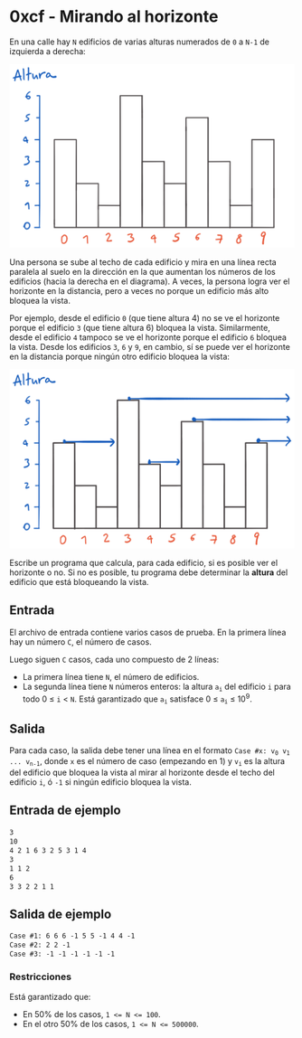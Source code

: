 <div class="row">
    <div class="col"></div>
    <div class="col col-12 col-sm-10 text-justify">
      <h1>0xcf - Mirando al horizonte</h1>
      <div>
        <p>En una calle hay <code>N</code> edificios de varias alturas numerados de <code>0</code> a <code>N-1</code> de izquierda a derecha:</p>
<p><img src="./1.png" alt="Ejemplo de edificios con varias alturas"></p>
<p>Una persona se sube al techo de cada edificio y mira en una línea recta paralela al suelo en la dirección en la que aumentan los números de los edificios (hacia la derecha en el diagrama). A veces, la persona logra ver el horizonte en la distancia, pero a veces no porque un edificio más alto bloquea la vista.</p>
<p>Por ejemplo, desde el edificio <code>0</code> (que tiene altura 4) no se ve el horizonte porque el edificio <code>3</code> (que tiene altura 6) bloquea la vista. Similarmente, desde el edificio <code>4</code> tampoco se ve el horizonte porque el edificio <code>6</code> bloquea la vista. Desde los edificios <code>3</code>, <code>6</code> y <code>9</code>, en cambio, sí se puede ver el horizonte en la distancia porque ningún otro edificio bloquea la vista:</p>
<p><img src="./2.png" alt="Ejemplo mostrando cómo unos edificios bloquean la vista de otros"></p>
<p>Escribe un programa que calcula, para cada edificio, si es posible ver el horizonte o no. Si no es posible, tu programa debe determinar la <strong>altura</strong> del edificio que está bloqueando la vista.</p>
<h2>Entrada</h2>
<p>El archivo de entrada contiene varios casos de prueba. En la primera línea hay un número <code>C</code>, el número de casos.</p>
<p>Luego siguen <code>C</code> casos, cada uno compuesto de 2 líneas:</p>
<ul>
<li>La primera línea tiene <code>N</code>, el número de edificios.</li>
<li>La segunda línea tiene <code>N</code> números enteros: la altura <code>a<sub>i</sub></code> del edificio <code>i</code> para todo <span style="white-space: nowrap">0 ≤ <code>i</code> &lt; <code>N</code></span>. Está garantizado que <code>a<sub>i</sub></code> satisface <span style="white-space: nowrap">0 ≤ <code>a<sub>i</sub></code> ≤ 10<sup>9</sup></span>.</li>
</ul>
<h2>Salida</h2>
<p>Para cada caso, la salida debe tener una línea en el formato <code>Case #x: v<sub>0</sub> v<sub>1</sub> ... v<sub>n-1</sub></code>,  donde <code>x</code> es el número de caso (empezando en 1) y <code>v<sub>i</sub></code> es la altura del edificio que bloquea la vista al mirar al horizonte desde el techo del edificio <code>i</code>, ó <code>-1</code> si ningún edificio bloquea la vista.</p>
<h2>Entrada de ejemplo</h2>
<pre><code>3
10
4 2 1 6 3 2 5 3 1 4
3
1 1 2
6
3 3 2 2 1 1
</code></pre>
<h2>Salida de ejemplo</h2>
<pre><code>Case #1: 6 6 6 -1 5 5 -1 4 4 -1
Case #2: 2 2 -1
Case #3: -1 -1 -1 -1 -1 -1
</code></pre>
<h3>Restricciones</h3>
<p>Está garantizado que:</p>
<ul>
<li>En 50% de los casos, <code>1 &lt;= N &lt;= 100</code>.</li>
<li>En el otro 50% de los casos, <code>1 &lt;= N &lt;= 500000</code>.</li>
</ul>
<!--

## Probando Matemáticas

When @@\sqrt{a} < 0@@ there are two solutions to @@ax^2 + bx + c = 0@@ and they are
$$x = {-b \pm \sqrt{b^2-4ac} \over 2a}.$$

$$ f(a) = \frac{1}{2\pi i} \oint\frac{f(z)}{z-a}dz $$

@@\sigma = \sqrt{ \frac{1}{N} \sum\_{i=1}^N (x_i -\mu)^2}@@

$$ \sigma = \sqrt{ \frac{1}{N} \sum\_{i=1}^N (x_i -\mu)^2} $$

-->

      </div>

      <div>
        <h2>Envía tu solución</h2>
        <form class="new_submission" id="new_submission" action="https://codeo.app/problemas/0xcf-mirando-al-horizonte/envios" accept-charset="UTF-8" method="post" data-np-checked="1"><input type="hidden" name="authenticity_token" value="vhZqDhz3hLfEaA/jxWE3sV+8v6NlG4WA1QOOkAh30Z2zmVgl9zb/fiQM52IjmcUVsGUZpBmly/PM5U5jf+PA/Q==" data-np-checked="1">

  <div class="form-group">
    <label for="submission_language">Lenguaje</label>
    <select name="submission[language]" id="submission_language"><option value="C">C</option>
<option value="C++">C++</option>
<option value="Go">Go</option>
<option value="Java">Java</option>
<option value="JavaScript">JavaScript</option>
<option value="Python 3">Python 3</option>
<option value="Ruby">Ruby</option>
<option value="C#">C#</option></select>
  </div>
  <div class="form-group">
    <label for="submission_source_code">Código fuente</label>
    <textarea class="form-control form-control-lg" rows="12" disabled="disabled" name="submission[source_code]" id="submission_source_code"></textarea>
  </div>
    <input type="submit" name="commit" value="Enviar solución" class="btn btn-primary" disabled="disabled" data-disable-with="Enviar solución">
    <small>Necesitas <a href="https://codeo.app/usuarios/login">iniciar sesión</a> para enviar una solución.</small>
</form>
      </div>
    </div>
    <div class="col"></div>
  </div>
